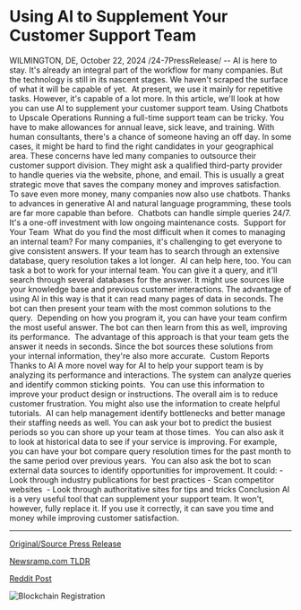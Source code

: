 # Using AI to Supplement Your Customer Support Team

WILMINGTON, DE, October 22, 2024 /24-7PressRelease/ -- AI is here to stay. It's already an integral part of the workflow for many companies. But the technology is still in its nascent stages. We haven't scraped the surface of what it will be capable of yet.   At present, we use it mainly for repetitive tasks. However, it's capable of a lot more. In this article, we'll look at how you can use AI to supplement your customer support team.  Using Chatbots to Upscale Operations  Running a full-time support team can be tricky. You have to make allowances for annual leave, sick leave, and training. With human consultants, there's a chance of someone having an off day. In some cases, it might be hard to find the right candidates in your geographical area.  These concerns have led many companies to outsource their customer support division. They might ask a qualified third-party provider to handle queries via the website, phone, and email. This is usually a great strategic move that saves the company money and improves satisfaction.   To save even more money, many companies now also use chatbots. Thanks to advances in generative AI and natural language programming, these tools are far more capable than before.   Chatbots can handle simple queries 24/7. It's a one-off investment with low ongoing maintenance costs.   Support for Your Team   What do you find the most difficult when it comes to managing an internal team? For many companies, it's challenging to get everyone to give consistent answers. If your team has to search through an extensive database, query resolution takes a lot longer.   AI can help here, too. You can task a bot to work for your internal team. You can give it a query, and it'll search through several databases for the answer. It might use sources like your knowledge base and previous customer interactions.  The advantage of using AI in this way is that it can read many pages of data in seconds. The bot can then present your team with the most common solutions to the query.   Depending on how you program it, you can have your team confirm the most useful answer. The bot can then learn from this as well, improving its performance.   The advantage of this approach is that your team gets the answer it needs in seconds. Since the bot sources these solutions from your internal information, they're also more accurate.   Custom Reports Thanks to AI  A more novel way for AI to help your support team is by analyzing its performance and interactions. The system can analyze queries and identify common sticking points.   You can use this information to improve your product design or instructions. The overall aim is to reduce customer frustration. You might also use the information to create helpful tutorials.   AI can help management identify bottlenecks and better manage their staffing needs as well. You can ask your bot to predict the busiest periods so you can shore up your team at those times.   You can also ask it to look at historical data to see if your service is improving. For example, you can have your bot compare query resolution times for the past month to the same period over previous years.   You can also ask the bot to scan external data sources to identify opportunities for improvement. It could:  - Look through industry publications for best practices - Scan competitor websites  - Look through authoritative sites for tips and tricks  Conclusion  AI is a very useful tool that can supplement your support team. It won't, however, fully replace it. If you use it correctly, it can save you time and money while improving customer satisfaction. 

---

[Original/Source Press Release](https://www.24-7pressrelease.com/press-release/515466/using-ai-to-supplement-your-customer-support-team)
                    

[Newsramp.com TLDR](https://newsramp.com/curated-news/ai-in-customer-support-using-chatbots-to-upscale-operations/cb2511df3a0e718bf14cc9d1da933928) 

 



[Reddit Post](https://www.reddit.com/r/Business_NewsRamp/comments/1g9kt5e/ai_in_customer_support_using_chatbots_to_upscale/) 



![Blockchain Registration](https://cdn.newsramp.app/24-7PressRelease/qrcode/2410/22/tileWMMe.webp)